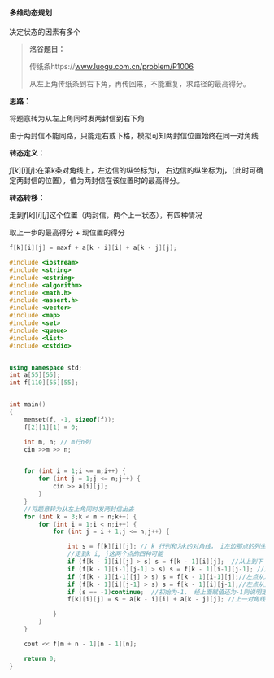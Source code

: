 #### 多维动态规划

决定状态的因素有多个

> **洛谷题目：**
>
> 传纸条https://www.luogu.com.cn/problem/P1006
>
> 从左上角传纸条到右下角，再传回来，不能重复，求路径的最高得分。



**思路：**

将题意转为从左上角同时发两封信到右下角

由于两封信不能同路，只能走右或下格，模拟可知两封信位置始终在同一对角线

**转态定义：**

$f[k][i][j]$:在第k条对角线上，左边信的纵坐标为i， 右边信的纵坐标为j，（此时可确定两封信的位置），值为两封信在该位置时的最高得分。

**转态转移：**

走到$f[k][i][j]$这个位置（两封信，两个上一状态），有四种情况

取上一步的最高得分 + 现位置的得分

~~~c++
f[k][i][j] = maxf + a[k - i][i] + a[k - j][j];
~~~





~~~c++
#include <iostream>
#include <string>
#include <cstring>
#include <algorithm>
#include <math.h>
#include <assert.h>
#include <vector>
#include <map>
#include <set>
#include <queue>
#include <list>
#include <cstdio>


using namespace std;
int a[55][55];
int f[110][55][55];


int main()
{	
	memset(f, -1, sizeof(f));
	f[2][1][1] = 0;

	int m, n; // m行n列
	cin >>m >> n; 


	for (int i = 1;i <= m;i++) {
		for (int j = 1;j <= n;j++) {
			cin >> a[i][j];
		}
	}
	//将题意转为从左上角同时发两封信出去
	for (int k = 3;k < m + n;k++) {
		for (int i = 1;i < n;i++) {
			for (int j = i + 1;j <= n;j++) {

				int s = f[k][i][j]; // k 行列和为k的对角线， i左边那点的列坐标， j右边那点的列坐标
				//走到k i, j这两个点的四种可能
				if (f[k - 1][i][j] > s) s = f[k - 1][i][j];  //从上到下（列坐标没变）
				if (f[k - 1][i-1][j-1] > s) s = f[k - 1][i-1][j-1]; //从左到右（列坐标减1）
				if (f[k - 1][i-1][j] > s) s = f[k - 1][i-1][j];//左点从左到右， 右点从上到下
				if (f[k - 1][i][j-1] > s) s = f[k - 1][i][j-1];//左点从上到下， 右点从左到右
				if (s == -1)continue;  //初始为-1， 经上面赋值还为-1则说明走不到当前步
				f[k][i][j] = s + a[k - i][i] + a[k - j][j]; //上一对角线的得分最大值加上这次的两个点的分值

			}
		}
	}

	cout << f[m + n - 1][n - 1][n];

	return 0;
}
~~~

